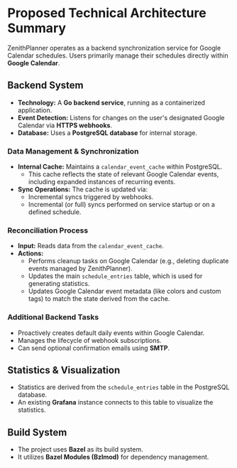 # Proposed Technical Architecture Summary

ZenithPlanner operates as a backend synchronization service for Google Calendar schedules. Users primarily manage their schedules directly within **Google Calendar**.

## Backend System

* **Technology:** A **Go backend service**, running as a containerized application.
* **Event Detection:** Listens for changes on the user's designated Google Calendar via **HTTPS webhooks**.
* **Database:** Uses a **PostgreSQL database** for internal storage.

### Data Management & Synchronization

* **Internal Cache:** Maintains a `calendar_event_cache` within PostgreSQL.
    * This cache reflects the state of relevant Google Calendar events, including expanded instances of recurring events.
* **Sync Operations:** The cache is updated via:
    * Incremental syncs triggered by webhooks.
    * Incremental (or full) syncs performed on service startup or on a defined schedule.

### Reconciliation Process

* **Input:** Reads data from the `calendar_event_cache`.
* **Actions:**
    * Performs cleanup tasks on Google Calendar (e.g., deleting duplicate events managed by ZenithPlanner).
    * Updates the main `schedule_entries` table, which is used for generating statistics.
    * Updates Google Calendar event metadata (like colors and custom tags) to match the state derived from the cache.

### Additional Backend Tasks

* Proactively creates default daily events within Google Calendar.
* Manages the lifecycle of webhook subscriptions.
* Can send optional confirmation emails using **SMTP**.

## Statistics & Visualization

* Statistics are derived from the `schedule_entries` table in the PostgreSQL database.
* An existing **Grafana** instance connects to this table to visualize the statistics.

## Build System

* The project uses **Bazel** as its build system.
* It utilizes **Bazel Modules (Bzlmod)** for dependency management.
